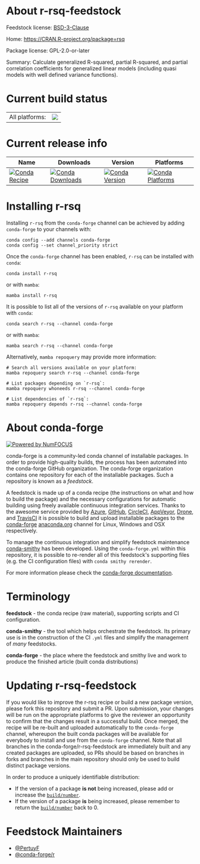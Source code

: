 About r-rsq-feedstock
=====================

Feedstock license: [BSD-3-Clause](https://github.com/conda-forge/r-rsq-feedstock/blob/main/LICENSE.txt)

Home: https://CRAN.R-project.org/package=rsq

Package license: GPL-2.0-or-later

Summary: Calculate generalized R-squared, partial R-squared, and partial correlation coefficients for generalized linear models (including quasi models with well defined variance functions).

Current build status
====================


<table><tr><td>All platforms:</td>
    <td>
      <a href="https://dev.azure.com/conda-forge/feedstock-builds/_build/latest?definitionId=6446&branchName=main">
        <img src="https://dev.azure.com/conda-forge/feedstock-builds/_apis/build/status/r-rsq-feedstock?branchName=main">
      </a>
    </td>
  </tr>
</table>

Current release info
====================

| Name | Downloads | Version | Platforms |
| --- | --- | --- | --- |
| [![Conda Recipe](https://img.shields.io/badge/recipe-r--rsq-green.svg)](https://anaconda.org/conda-forge/r-rsq) | [![Conda Downloads](https://img.shields.io/conda/dn/conda-forge/r-rsq.svg)](https://anaconda.org/conda-forge/r-rsq) | [![Conda Version](https://img.shields.io/conda/vn/conda-forge/r-rsq.svg)](https://anaconda.org/conda-forge/r-rsq) | [![Conda Platforms](https://img.shields.io/conda/pn/conda-forge/r-rsq.svg)](https://anaconda.org/conda-forge/r-rsq) |

Installing r-rsq
================

Installing `r-rsq` from the `conda-forge` channel can be achieved by adding `conda-forge` to your channels with:

```
conda config --add channels conda-forge
conda config --set channel_priority strict
```

Once the `conda-forge` channel has been enabled, `r-rsq` can be installed with `conda`:

```
conda install r-rsq
```

or with `mamba`:

```
mamba install r-rsq
```

It is possible to list all of the versions of `r-rsq` available on your platform with `conda`:

```
conda search r-rsq --channel conda-forge
```

or with `mamba`:

```
mamba search r-rsq --channel conda-forge
```

Alternatively, `mamba repoquery` may provide more information:

```
# Search all versions available on your platform:
mamba repoquery search r-rsq --channel conda-forge

# List packages depending on `r-rsq`:
mamba repoquery whoneeds r-rsq --channel conda-forge

# List dependencies of `r-rsq`:
mamba repoquery depends r-rsq --channel conda-forge
```


About conda-forge
=================

[![Powered by
NumFOCUS](https://img.shields.io/badge/powered%20by-NumFOCUS-orange.svg?style=flat&colorA=E1523D&colorB=007D8A)](https://numfocus.org)

conda-forge is a community-led conda channel of installable packages.
In order to provide high-quality builds, the process has been automated into the
conda-forge GitHub organization. The conda-forge organization contains one repository
for each of the installable packages. Such a repository is known as a *feedstock*.

A feedstock is made up of a conda recipe (the instructions on what and how to build
the package) and the necessary configurations for automatic building using freely
available continuous integration services. Thanks to the awesome service provided by
[Azure](https://azure.microsoft.com/en-us/services/devops/), [GitHub](https://github.com/),
[CircleCI](https://circleci.com/), [AppVeyor](https://www.appveyor.com/),
[Drone](https://cloud.drone.io/welcome), and [TravisCI](https://travis-ci.com/)
it is possible to build and upload installable packages to the
[conda-forge](https://anaconda.org/conda-forge) [anaconda.org](https://anaconda.org/)
channel for Linux, Windows and OSX respectively.

To manage the continuous integration and simplify feedstock maintenance
[conda-smithy](https://github.com/conda-forge/conda-smithy) has been developed.
Using the ``conda-forge.yml`` within this repository, it is possible to re-render all of
this feedstock's supporting files (e.g. the CI configuration files) with ``conda smithy rerender``.

For more information please check the [conda-forge documentation](https://conda-forge.org/docs/).

Terminology
===========

**feedstock** - the conda recipe (raw material), supporting scripts and CI configuration.

**conda-smithy** - the tool which helps orchestrate the feedstock.
                   Its primary use is in the construction of the CI ``.yml`` files
                   and simplify the management of *many* feedstocks.

**conda-forge** - the place where the feedstock and smithy live and work to
                  produce the finished article (built conda distributions)


Updating r-rsq-feedstock
========================

If you would like to improve the r-rsq recipe or build a new
package version, please fork this repository and submit a PR. Upon submission,
your changes will be run on the appropriate platforms to give the reviewer an
opportunity to confirm that the changes result in a successful build. Once
merged, the recipe will be re-built and uploaded automatically to the
`conda-forge` channel, whereupon the built conda packages will be available for
everybody to install and use from the `conda-forge` channel.
Note that all branches in the conda-forge/r-rsq-feedstock are
immediately built and any created packages are uploaded, so PRs should be based
on branches in forks and branches in the main repository should only be used to
build distinct package versions.

In order to produce a uniquely identifiable distribution:
 * If the version of a package **is not** being increased, please add or increase
   the [``build/number``](https://docs.conda.io/projects/conda-build/en/latest/resources/define-metadata.html#build-number-and-string).
 * If the version of a package **is** being increased, please remember to return
   the [``build/number``](https://docs.conda.io/projects/conda-build/en/latest/resources/define-metadata.html#build-number-and-string)
   back to 0.

Feedstock Maintainers
=====================

* [@PertuyF](https://github.com/PertuyF/)
* [@conda-forge/r](https://github.com/conda-forge/r/)

